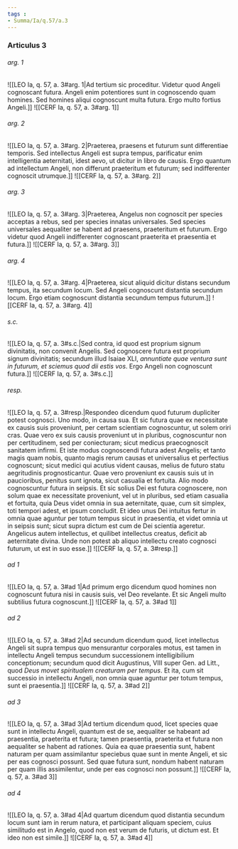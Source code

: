 ```yaml
---
tags : 
- Summa/Ia/q.57/a.3
---
```


### Articulus 3

###### arg. 1
![[LEO Ia, q. 57, a. 3#arg. 1|Ad tertium sic proceditur. Videtur quod Angeli cognoscant futura. Angeli enim potentiores sunt in cognoscendo quam homines. Sed homines aliqui cognoscunt multa futura. Ergo multo fortius Angeli.]]
![[CERF Ia, q. 57, a. 3#arg. 1]]

###### arg. 2
![[LEO Ia, q. 57, a. 3#arg. 2|Praeterea, praesens et futurum sunt differentiae temporis. Sed intellectus Angeli est supra tempus, parificatur enim intelligentia aeternitati, idest aevo, ut dicitur in libro de causis. Ergo quantum ad intellectum Angeli, non differunt praeteritum et futurum; sed indifferenter cognoscit utrumque.]]
![[CERF Ia, q. 57, a. 3#arg. 2]]

###### arg. 3
![[LEO Ia, q. 57, a. 3#arg. 3|Praeterea, Angelus non cognoscit per species acceptas a rebus, sed per species innatas universales. Sed species universales aequaliter se habent ad praesens, praeteritum et futurum. Ergo videtur quod Angeli indifferenter cognoscant praeterita et praesentia et futura.]]
![[CERF Ia, q. 57, a. 3#arg. 3]]

###### arg. 4
![[LEO Ia, q. 57, a. 3#arg. 4|Praeterea, sicut aliquid dicitur distans secundum tempus, ita secundum locum. Sed Angeli cognoscunt distantia secundum locum. Ergo etiam cognoscunt distantia secundum tempus futurum.]]
![[CERF Ia, q. 57, a. 3#arg. 4]]

###### s.c.
![[LEO Ia, q. 57, a. 3#s.c.|Sed contra, id quod est proprium signum divinitatis, non convenit Angelis. Sed cognoscere futura est proprium signum divinitatis; secundum illud Isaiae XLI, *annuntiate quae ventura sunt in futurum, et sciemus quod dii estis vos*. Ergo Angeli non cognoscunt futura.]]
![[CERF Ia, q. 57, a. 3#s.c.]]

###### resp.
![[LEO Ia, q. 57, a. 3#resp.|Respondeo dicendum quod futurum dupliciter potest cognosci. Uno modo, in causa sua. Et sic futura quae ex necessitate ex causis suis proveniunt, per certam scientiam cognoscuntur, ut solem oriri cras. Quae vero ex suis causis proveniunt ut in pluribus, cognoscuntur non per certitudinem, sed per coniecturam; sicut medicus praecognoscit sanitatem infirmi. Et iste modus cognoscendi futura adest Angelis; et tanto magis quam nobis, quanto magis rerum causas et universalius et perfectius cognoscunt; sicut medici qui acutius vident causas, melius de futuro statu aegritudinis prognosticantur. Quae vero proveniunt ex causis suis ut in paucioribus, penitus sunt ignota, sicut casualia et fortuita. Alio modo cognoscuntur futura in seipsis. Et sic solius Dei est futura cognoscere, non solum quae ex necessitate proveniunt, vel ut in pluribus, sed etiam casualia et fortuita, quia Deus videt omnia in sua aeternitate, quae, cum sit simplex, toti tempori adest, et ipsum concludit. Et ideo unus Dei intuitus fertur in omnia quae aguntur per totum tempus sicut in praesentia, et videt omnia ut in seipsis sunt; sicut supra dictum est cum de Dei scientia ageretur. Angelicus autem intellectus, et quilibet intellectus creatus, deficit ab aeternitate divina. Unde non potest ab aliquo intellectu creato cognosci futurum, ut est in suo esse.]]
![[CERF Ia, q. 57, a. 3#resp.]]

###### ad 1
![[LEO Ia, q. 57, a. 3#ad 1|Ad primum ergo dicendum quod homines non cognoscunt futura nisi in causis suis, vel Deo revelante. Et sic Angeli multo subtilius futura cognoscunt.]]
![[CERF Ia, q. 57, a. 3#ad 1]]

###### ad 2
![[LEO Ia, q. 57, a. 3#ad 2|Ad secundum dicendum quod, licet intellectus Angeli sit supra tempus quo mensurantur corporales motus, est tamen in intellectu Angeli tempus secundum successionem intelligibilium conceptionum; secundum quod dicit Augustinus, VIII super Gen. ad Litt., quod *Deus movet spiritualem creaturam per tempus*. Et ita, cum sit successio in intellectu Angeli, non omnia quae aguntur per totum tempus, sunt ei praesentia.]]
![[CERF Ia, q. 57, a. 3#ad 2]]

###### ad 3
![[LEO Ia, q. 57, a. 3#ad 3|Ad tertium dicendum quod, licet species quae sunt in intellectu Angeli, quantum est de se, aequaliter se habeant ad praesentia, praeterita et futura; tamen praesentia, praeterita et futura non aequaliter se habent ad rationes. Quia ea quae praesentia sunt, habent naturam per quam assimilantur speciebus quae sunt in mente Angeli, et sic per eas cognosci possunt. Sed quae futura sunt, nondum habent naturam per quam illis assimilentur, unde per eas cognosci non possunt.]]
![[CERF Ia, q. 57, a. 3#ad 3]]

###### ad 4
![[LEO Ia, q. 57, a. 3#ad 4|Ad quartum dicendum quod distantia secundum locum sunt iam in rerum natura, et participant aliquam speciem, cuius similitudo est in Angelo, quod non est verum de futuris, ut dictum est. Et ideo non est simile.]]
![[CERF Ia, q. 57, a. 3#ad 4]]

